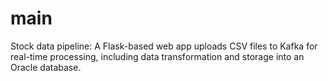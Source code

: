 # main
Stock data pipeline: A Flask-based web app uploads CSV files to Kafka for real-time processing, including data transformation and storage into an Oracle database.
